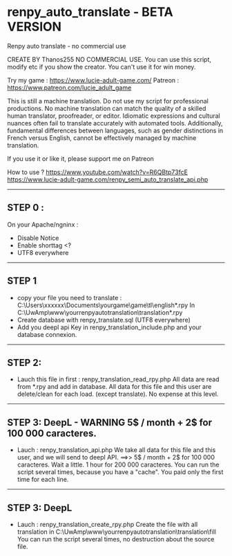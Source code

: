 # renpy_auto_translate - BETA VERSION
Renpy auto translate - no commercial use

CREATE BY Thanos255
NO COMMERCIAL USE.
You can use this script, modify etc if you show the creator.
You can't use it for win money.

Try my game : https://www.lucie-adult-game.com/
Patreon : https://www.patreon.com/lucie_adult_game

This is still a machine translation. Do not use my script for professional productions. No machine translation can match the quality of a skilled human translator, proofreader, or editor. Idiomatic expressions and cultural nuances often fail to translate accurately with automated tools. Additionally, fundamental differences between languages, such as gender distinctions in French versus English, cannot be effectively managed by machine translation.

If you use it or like it, please support me on Patreon

How to use ?
https://www.youtube.com/watch?v=R6QBtp73fcE
https://www.lucie-adult-game.com/renpy_semi_auto_translate_api.php

----------------------------------
STEP 0 :
----------------------------------
On your Apache/ngninx : 
- Disable Notice
- Enable shorttag <?
- UTF8 everywhere

----------------------------------
STEP 1
----------------------------------
- copy your file you need to translate :
C:\Users\xxxxxx\Documents\yourgame\game\tl\english\*.rpy
In 
C:\UwAmp\www\yourrenpyautotranslation\translation\*.rpy
- Create database with renpy_translate.sql (UTF8 everywhere)
- Add you deepl api Key in renpy_translation_include.php and your database connexion.

----------------------------------
STEP 2:
----------------------------------
- Lauch this file in first :
renpy_translation_read_rpy.php
All data are read from *.rpy and add in database.
All data for this file and this user are delete/clean for each load. (except translate).
No expense at this level.

----------------------------------
STEP 3: DeepL - WARNING  5$ / month + 2$ for 100 000 caracteres.
----------------------------------
- Lauch :
renpy_translation_api.php
We take all data for this file and this user, and we will send to deepl API.
==>> 5$ / month + 2$ for 100 000 caracteres.
Wait a little. 1 hour for 200 000 caracteres.
You can run the script several times, because you have a "cache". 
You paid only the first time for each line.

----------------------------------
STEP 3: DeepL
----------------------------------
- Lauch :
renpy_translation_create_rpy.php
Create the file with all translation in C:\UwAmp\www\yourrenpyautotranslation\translation\fill\
You can run the script several times, no destruction about the source file.
